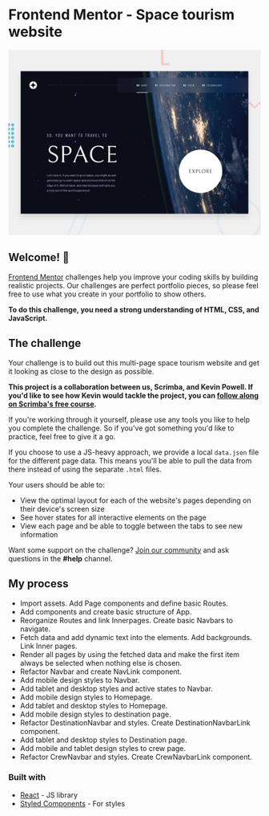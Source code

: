 # Frontend Mentor - Space tourism website

![Design preview for the Space tourism website coding challenge](/public/preview.jpg)

## Welcome! 👋

[Frontend Mentor](https://www.frontendmentor.io) challenges help you improve your coding skills by building realistic projects. Our challenges are perfect portfolio pieces, so please feel free to use what you create in your portfolio to show others.

**To do this challenge, you need a strong understanding of HTML, CSS, and JavaScript.**

## The challenge

Your challenge is to build out this multi-page space tourism website and get it looking as close to the design as possible.

**This project is a collaboration between us, Scrimba, and Kevin Powell. If you'd like to see how Kevin would tackle the project, you can [follow along on Scrimba's free course](https://scrimba.com/learn/spacetravel).**

If you're working through it yourself, please use any tools you like to help you complete the challenge. So if you've got something you'd like to practice, feel free to give it a go.

If you choose to use a JS-heavy approach, we provide a local `data.json` file for the different page data. This means you'll be able to pull the data from there instead of using the separate `.html` files.

Your users should be able to:

- View the optimal layout for each of the website's pages depending on their device's screen size
- See hover states for all interactive elements on the page
- View each page and be able to toggle between the tabs to see new information

Want some support on the challenge? [Join our community](https://www.frontendmentor.io/community) and ask questions in the **#help** channel.

## My process

- Import assets. Add Page components and define basic Routes.
- Add components and create basic structure of App.
- Reorganize Routes and link Innerpages. Create basic Navbars to navigate.
- Fetch data and add dynamic text into the elements. Add backgrounds. Link Inner pages.
- Render all pages by using the fetched data and make the first item always be selected when nothing else is chosen.
- Refactor Navbar and create NavLink component.
- Add mobile design styles to Navbar.
- Add tablet and desktop styles and active states to Navbar.
- Add mobile design styles to Homepage.
- Add tablet and desktop styles to Homepage.
- Add mobile design styles to destination page.
- Refactor DestinationNavbar and styles. Create DestinationNavbarLink component.
- Add tablet and desktop styles to Destination page.
- Add mobile and tablet design styles to crew page.
- Refactor CrewNavbar and styles. Create CrewNavbarLink component.

### Built with

- [React](https://reactjs.org/) - JS library
- [Styled Components](https://styled-components.com/) - For styles

